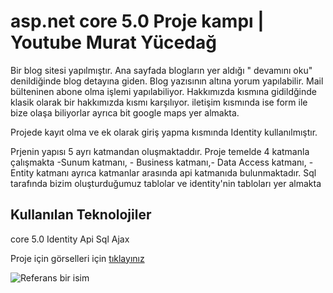 # asp.net core 5.0 Proje kampı | Youtube Murat Yücedağ

Bir blog sitesi yapılmıştır. Ana sayfada blogların yer aldığı " devamını oku" denildiğinde blog detayına giden. Blog yazısının altına yorum yapılabilir. Mail bülteninen abone olma işlemi yapılabiliyor. Hakkımızda kısmına gidildğinde klasik olarak bir hakkımızda kısmı karşılıyor. iletişim kısmında ise form ile bize olaşa biliyorlar ayrıca bit google maps yer almakta.

Projede kayıt olma ve ek olarak giriş yapma kısmında Identity kullanılmıştır.

Prjenin yapısı 5 ayrı katmandan oluşmaktaddır. Proje temelde 4 katmanla çalışmakta -Sunum katmanı, - Business katmanı,- Data Access katmanı, -Entity katmanı ayrıca katmanlar arasında api katmanıda bulunmaktadır.
Sql tarafında bizim oluşturduğumuz tablolar ve identity'nin tabloları yer almakta

## Kullanılan Teknolojiler
core 5.0
Identity
Api
Sql
Ajax

Proje için görselleri için [tıklayınız](https://github.com/MustafaNur/CoreDemo/blob/main/Proje%20g%C3%B6rselleri/Screenshot_6.png)

![Referans bir isim](https://github.com/MustafaNur/CoreDemo/blob/main/Proje%20g%C3%B6rselleri/Screenshot_6.png)

